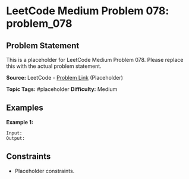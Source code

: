 # LeetCode Medium Problem 078: problem_078

## Problem Statement

This is a placeholder for LeetCode Medium Problem 078.
Please replace this with the actual problem statement.

**Source:** LeetCode - [Problem Link](https://leetcode.com/problems/problem-078/) (Placeholder)

**Topic Tags:** #placeholder
**Difficulty:** Medium

## Examples

**Example 1:**

```
Input:
Output:
```

## Constraints

- Placeholder constraints.
